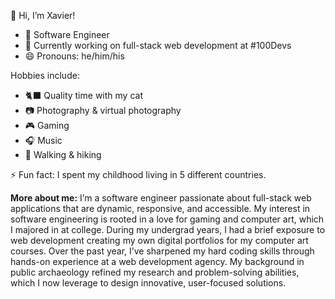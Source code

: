 👋 Hi, I’m Xavier!
  - 🔧 Software Engineer
  - 🌱 Currently working on full-stack web development at #100Devs
  - 😄 Pronouns: he/him/his

Hobbies include:
  - 🐈‍⬛ Quality time with my cat
  - 📷 Photography & virtual photography
  - 🎮 Gaming
  - 🎧 Music
  - 🥾 Walking & hiking

⚡ Fun fact: I spent my childhood living in 5 different countries.
<!---
xnealcarson/xnealcarson is a ✨ special ✨ repository because its `README.md` (this file) appears on your GitHub profile.
You can click the Preview link to take a look at your changes.
--->
**More about me:** I’m a software engineer passionate about full-stack web applications that are dynamic, responsive, and accessible. My interest in software engineering is rooted in a love for gaming and computer art, which I majored in at college. During my undergrad years, I had a brief exposure to web development creating my own digital portfolios for my computer art courses.  Over the past year, I’ve sharpened my hard coding skills through hands-on experience at a web development agency. My background in public archaeology refined my research and problem-solving abilities, which I now leverage to design innovative, user-focused solutions.
